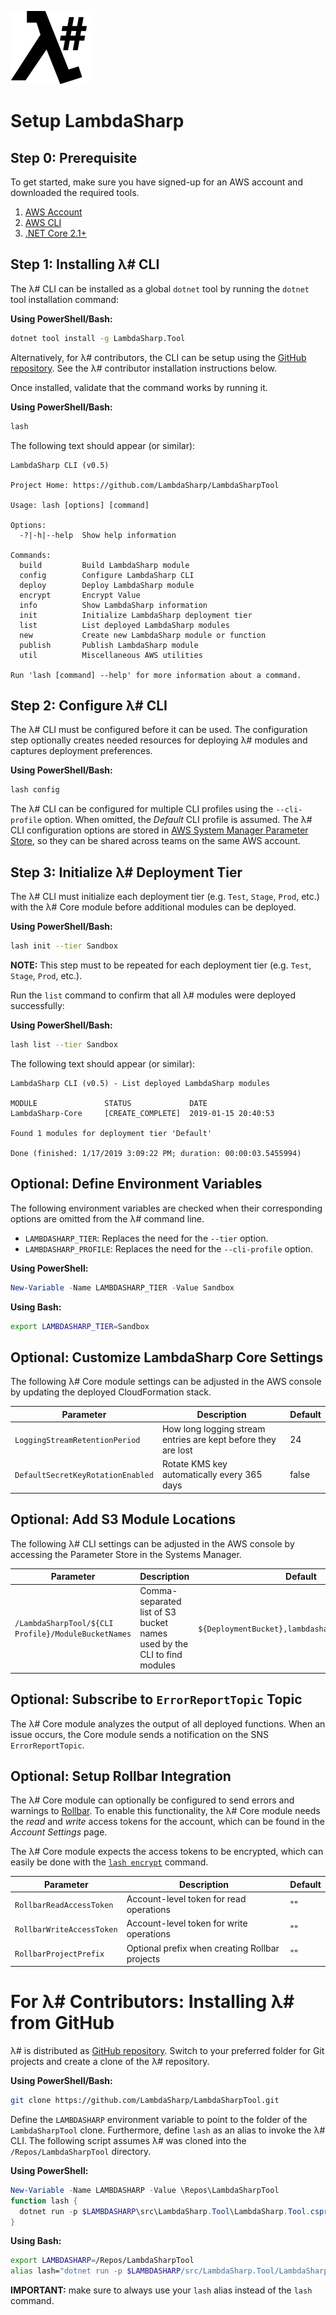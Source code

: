 ![λ#](../Docs/LambdaSharpLogo.png)

# Setup LambdaSharp

## Step 0: Prerequisite

To get started, make sure you have signed-up for an AWS account and downloaded the required tools.

1. [AWS Account](https://portal.aws.amazon.com/billing/signup#/start)
1. [AWS CLI](https://docs.aws.amazon.com/cli/latest/userguide/cli-chap-getting-started.html)
1. [.NET Core 2.1+](https://www.microsoft.com/net/download)


## Step 1: Installing λ# CLI

The λ# CLI can be installed as a global `dotnet` tool by running the `dotnet` tool installation command:

__Using PowerShell/Bash:__
```bash
dotnet tool install -g LambdaSharp.Tool
```

Alternatively, for λ# contributors, the CLI can be setup using the [GitHub repository](https://github.com/LambdaSharp/LambdaSharpTool). See the λ# contributor installation instructions below.

Once installed, validate that the command works by running it.

__Using PowerShell/Bash:__
```bash
lash
```

The following text should appear (or similar):
```
LambdaSharp CLI (v0.5)

Project Home: https://github.com/LambdaSharp/LambdaSharpTool

Usage: lash [options] [command]

Options:
  -?|-h|--help  Show help information

Commands:
  build         Build LambdaSharp module
  config        Configure LambdaSharp CLI
  deploy        Deploy LambdaSharp module
  encrypt       Encrypt Value
  info          Show LambdaSharp information
  init          Initialize LambdaSharp deployment tier
  list          List deployed LambdaSharp modules
  new           Create new LambdaSharp module or function
  publish       Publish LambdaSharp module
  util          Miscellaneous AWS utilities

Run 'lash [command] --help' for more information about a command.
```

## Step 2: Configure λ# CLI

The λ# CLI must be configured before it can be used. The configuration step optionally creates needed resources for deploying λ# modules and captures deployment preferences.

__Using PowerShell/Bash:__
```bash
lash config
```

The λ# CLI can be configured for multiple CLI profiles using the `--cli-profile` option. When omitted, the _Default_ CLI profile is assumed. The λ# CLI configuration options are stored in [AWS System Manager Parameter Store](https://docs.aws.amazon.com/systems-manager/latest/userguide/systems-manager-paramstore.html), so they can be shared across teams on the same AWS account.

## Step 3: Initialize λ# Deployment Tier

The λ# CLI must initialize each deployment tier (e.g. `Test`, `Stage`, `Prod`, etc.) with the λ# Core module before additional modules can be deployed.

__Using PowerShell/Bash:__
```bash
lash init --tier Sandbox
```

__NOTE:__ This step must to be repeated for each deployment tier (e.g. `Test`, `Stage`, `Prod`, etc.).

Run the `list` command to confirm that all λ# modules were deployed successfully:

__Using PowerShell/Bash:__
```bash
lash list --tier Sandbox
```

The following text should appear (or similar):
```
LambdaSharp CLI (v0.5) - List deployed LambdaSharp modules

MODULE               STATUS             DATE
LambdaSharp-Core     [CREATE_COMPLETE]  2019-01-15 20:40:53

Found 1 modules for deployment tier 'Default'

Done (finished: 1/17/2019 3:09:22 PM; duration: 00:00:03.5455994)
```

## Optional: Define Environment Variables

The following environment variables are checked when their corresponding options are omitted from the λ# command line.
* `LAMBDASHARP_TIER`: Replaces the need for the `--tier` option.
* `LAMBDASHARP_PROFILE`: Replaces the need for the `--cli-profile` option.

__Using PowerShell:__
```powershell
New-Variable -Name LAMBDASHARP_TIER -Value Sandbox
```

__Using Bash:__
```bash
export LAMBDASHARP_TIER=Sandbox
```

## Optional: Customize LambdaSharp Core Settings

The following λ# Core module settings can be adjusted in the AWS console by updating the deployed CloudFormation stack.

|Parameter|Description|Default|
|---|---|---|
|`LoggingStreamRetentionPeriod`|How long logging stream entries are kept before they are lost|24|
|`DefaultSecretKeyRotationEnabled`|Rotate KMS key automatically every 365 days|false|

## Optional: Add S3 Module Locations

The following λ# CLI settings can be adjusted in the AWS console by accessing the Parameter Store in the Systems Manager.

|Parameter|Description|Default|
|---|---|---|
|`/LambdaSharpTool/${CLI Profile}/ModuleBucketNames`|Comma-separated list of S3 bucket names used by the CLI to find modules|`${DeploymentBucket},lambdasharp-${AWS::Region}`|

## Optional: Subscribe to `ErrorReportTopic` Topic

The λ# Core module analyzes the output of all deployed functions. When an issue occurs, the Core module sends a notification on the SNS `ErrorReportTopic`.

## Optional: Setup Rollbar Integration

The λ# Core module can optionally be configured to send errors and warnings to [Rollbar](https://rollbar.com/). To enable this functionality, the λ# Core module needs the _read_ and _write_ access tokens for the account, which can be found in the _Account Settings_ page.

The λ# Core module expects the access tokens to be encrypted, which can easily be done with the [`lash encrypt`](../src/LambdaSharp.Tool/Docs/Tool-Encrypt.md) command.

|Parameter|Description|Default|
|---|---|---|
|`RollbarReadAccessToken`|Account-level token for read operations|""|
|`RollbarWriteAccessToken`|Account-level token for write operations|""|
|`RollbarProjectPrefix`|Optional prefix when creating Rollbar projects|""|

# For λ# Contributors: Installing λ# from GitHub

λ# is distributed as [GitHub repository](https://github.com/LambdaSharp/LambdaSharpTool). Switch to your preferred folder for Git projects and create a clone of the λ# repository.

__Using PowerShell/Bash:__
```bash
git clone https://github.com/LambdaSharp/LambdaSharpTool.git
```

Define the `LAMBDASHARP` environment variable to point to the folder of the `LambdaSharpTool` clone. Furthermore, define `lash` as an alias to invoke the λ# CLI. The following script assumes λ# was cloned into the `/Repos/LambdaSharpTool` directory.

__Using PowerShell:__
```powershell
New-Variable -Name LAMBDASHARP -Value \Repos\LambdaSharpTool
function lash {
  dotnet run -p $LAMBDASHARP\src\LambdaSharp.Tool\LambdaSharp.Tool.csproj -- $args
}
```

__Using Bash:__
```bash
export LAMBDASHARP=/Repos/LambdaSharpTool
alias lash="dotnet run -p $LAMBDASHARP/src/LambdaSharp.Tool/LambdaSharp.Tool.csproj --"
```

__IMPORTANT:__ make sure to always use your  `lash` alias instead of the `lash` command.
